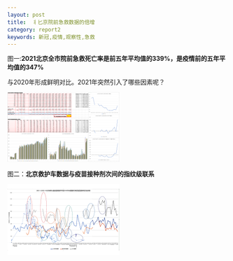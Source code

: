 ```yaml
---
layout: post
title:  丬匕京院前急救数据的倍增
category: report2
keywords: 新冠,疫情,观察性,急救
---
```


图一:**2021北京全市院前急救死亡率是前五年平均值的339%，是疫情前的五年平均值的347%**

与2020年形成鲜明对比。2021年突然引入了哪些因素呢？

<img src="https://raw.githubusercontent.com/reporthole/report5/main/QQ%E6%88%AA%E5%9B%BE20230204174158.png" style="zoom:25%;" />



图二：**北京救护车数据与疫苗接种剂次间的指纹级联系** 

<img src="https://raw.githubusercontent.com/reporthole/report5/main/%E6%8C%87%E7%BA%B9%E8%81%94%E7%B3%BB%20%E5%9C%88%20yu.png" style="zoom:25%;" />